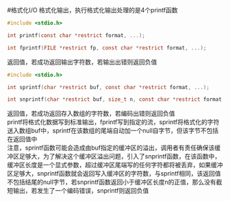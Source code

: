 #格式化I/O
格式化输出，执行格式化输出处理的是4个printf函数
```c
#include <stdio.h>

int printf(const char *restrict format, ...);

int fprintf(FILE *restrict fp, const char *restrict format, ...);
```
返回值，若成功返回输出字符数，若输出出错则返回负值
```c
#include <stdio.h>

int sprintf(char *restrict buf, const char *restrict format, ...);

int snprintf(char *restrict buf, size_t n, const char *restrict format, ...);
```
返回值，若成功返回存入数组的字符数，若编码出错则返回负值             
printf将格式化数据写到标准输出，fprintf写到指定的流，sprintf将格式化的字符送入数组buf中，sprintf在该数组的尾端自动加一个null自字节，但该字节不包括在返回值中             
注意，sprintf函数可能会造成由buf指定的缓冲区的溢出，调用者有责任确保该缓冲区足够大，为了解决这个缓冲区溢出问题，引入了snprintf函数，在该函数中，缓冲区长度是一个显式参数，超过缓冲区尾端写的任何字符都将被丢弃，如果缓冲区足够大，snprintf函数就会返回写入缓冲区的字符数，与sprintf相同，该返回值不包括结尾的null字节，若snprintf函数返回小于缓冲区长度n的正值，那么没有截短输出，若发生了一个编码错误，snprintf则返回负值          
